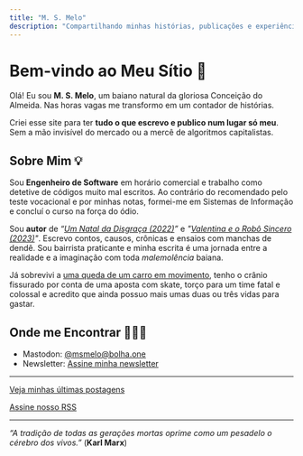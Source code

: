```yaml
---
title: "M. S. Melo"
description: "Compartilhando minhas histórias, publicações e experiências."
---
```


# Bem-vindo ao Meu Sítio 🏡

Olá! Eu sou **M. S. Melo**, um baiano natural da gloriosa Conceição do Almeida. Nas horas vagas me transformo em um contador de histórias.

Criei esse site para ter **tudo o que escrevo e publico num lugar só meu**. Sem a mão invisível do mercado ou a mercê de algoritmos capitalistas. 

## Sobre Mim 💡

Sou **Engenheiro de Software** em horário comercial e trabalho como detetive de códigos muito mal escritos. Ao contrário do recomendado pelo teste vocacional e por minhas notas, formei-me em Sistemas de Informação e concluí o curso na força do ódio.

Sou **autor** de *“[Um Natal da Disgraça (2022)](https://www.amazon.com.br/Um-Natal-Disgra%C3%A7a-M-Melo-ebook/dp/B0BQ4NTXSG)”* e *"[Valentina e o Robô Sincero (2023)](https://www.amazon.com.br/dp/B0CN3KTJYR/ref=sr_1_1?__mk_pt_BR=%C3%85M%C3%85%C5%BD%C3%95%C3%91&crid=299AOY2BEWKH7&keywords=valentina+e+o+robo&qid=1699632753&sprefix=valentina+e+o+robo%2Caps%2C213&sr=8-1)"*. Escrevo contos, causos, crônicas e ensaios com manchas de dendê. Sou bairrista praticante e minha escrita é uma jornada entre a realidade e a imaginação com toda *malemolência* baiana.

Já sobrevivi a [uma queda de um carro em movimento](https://marciosmelo.substack.com/p/como-cair-de-um-carro-em-movimento), tenho o crânio fissurado por conta de uma aposta com skate, torço para um time fatal e colossal e acredito que ainda possuo mais umas duas ou três vidas para gastar.

## Onde me Encontrar 🕵🏽‍♂️

- Mastodon: [@msmelo@bolha.one](https://bolha.one/@msmelo)
- Newsletter: [Assine minha newsletter](https://marciosmelo.substack.com)

---

[Veja minhas últimas postagens](/posts/)

[Assine nosso RSS](/index.xml)

---
*“A tradição de todas as gerações mortas oprime como um pesadelo o cérebro dos vivos.”* 
(**Karl Marx**)
